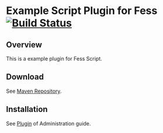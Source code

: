 Example Script Plugin for Fess [![Build Status](https://travis-ci.org/codelibs/fess-script-example.svg?branch=master)](https://travis-ci.org/codelibs/fess-script-example)
==========================

## Overview

This is a example plugin for Fess Script.

## Download

See [Maven Repository](https://repo1.maven.org/maven2/org/codelibs/fess/fess-script-example/).

## Installation

See [Plugin](https://fess.codelibs.org/13.12/admin/plugin-guide.html) of Administration guide.


